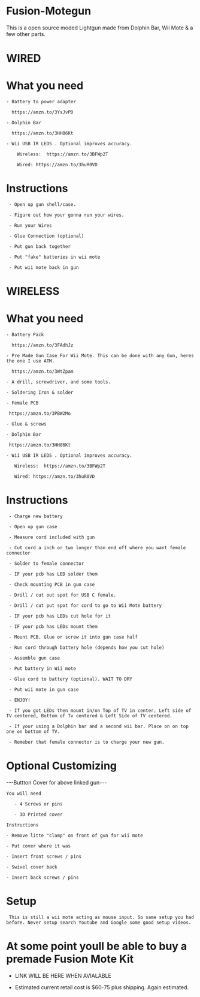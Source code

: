 # Fusion-Motegun

This is a open source moded Lightgun made from Dolphin Bar, Wii Mote & a few other parts.

# WIRED

# What you need 
     
    - Battery to power adapter
   
      https://amzn.to/3YsJvPD
      
    - Dolphin Bar 

      https://amzn.to/3HH86Kt 
      
    - Wii USB IR LEDS . Optional improves accuracy. 
    
        Wireless:  https://amzn.to/3BFWp2T
   
        Wired: https://amzn.to/3huR0VD
   
   
# Instructions

     - Open up gun shell/case.
     
     - Figure out how your gonna run your wires.
     
     - Run your Wires
     
     - Glue Connection (optional)
     
     - Put gun back together 
     
     - Put "fake" batteries in wii mote 
     
     - Put wii mote back in gun
   
   
# WIRELESS

# What you need 

    - Battery Pack
      
      https://amzn.to/3FAdhJz
      
    - Pre Made Gun Case For Wii Mote. This can be done with any Gun, heres the one I use ATM.

      https://amzn.to/3WtZpam
      
    - A drill, screwdriver, and some tools.

    - Soldering Iron & solder

    - Female PCB

     https://amzn.to/3PBW2Mo

    - Glue & screws

    - Dolphin Bar 

     https://amzn.to/3HH86Kt
     
    - Wii USB IR LEDS . Optional improves accuracy. 
    
       Wireless:  https://amzn.to/3BFWp2T
   
       Wired: https://amzn.to/3huR0VD


# Instructions 

     - Charge new battery

     - Open up gun case 

     - Measure cord included with gun

     - Cut cord a inch or two longer than end off where you want female connector

     - Solder to female connector 

     - IF your pcb has LED solder them

     - Check mounting PCB in gun case

     - Drill / cut out spot for USB C female.

     - Drill / cut put spot for cord to go to Wii Mote battery

     - IF your pcb has LEDs cut hole for it 

     - IF your pcb has LEDs mount them 

     - Mount PCB. Glue or screw it into gun case half

     - Run cord through battery hole (depends how you cut hole)

     - Assemble gun case 

     - Put battery in Wii mote 

     - Glue cord to battery (optional). WAIT TO DRY 

     - Put wii mote in gun case

     - ENJOY!

     - If you got LEDs then mount in/on Top of TV in center, Left side of TV centered, Bottom of Tv centered & Left Side of TV centered.

     - If your using a Dolphin bar and a second wii bar. Place on on top one on bottom of TV.

     - Remeber that female connector is to charge your new gun. 


# Optional Customizing


---Buttton Cover for above linked gun---

    You will need

       - 4 Screws or pins 

       - 3D Printed cover

    Instructions

    - Remove litte "clamp" on front of gun for wii mote

    - Put cover where it was

    - Insert front screws / pins
    
    - Swivel cover back
    
    - Insert back screws / pins

# Setup 

     This is still a wii mote acting as mouse input. So same setup you had before. Never setup search Youtube and Google some good setup videos. 




# At some point youll be able to buy a premade Fusion Mote Kit 

- LINK WILL BE HERE WHEN AVIALABLE 

- Estimated current retail cost is $60-75 plus shipping. Again estimated.
